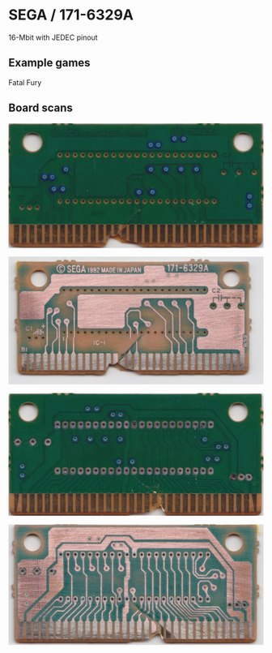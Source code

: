 # SEGA / 171-6329A

16-Mbit with JEDEC pinout

## Example games

Fatal Fury

## Board scans

![Front](board-scans/sega-171-6329a-front.jpeg)

![Front Sanded](board-scans/sega-171-6329a-front-sanded.jpeg)

![Back](board-scans/sega-171-6329a-back.jpeg)

![Back Sanded](board-scans/sega-171-6329a-back-sanded.jpeg)
